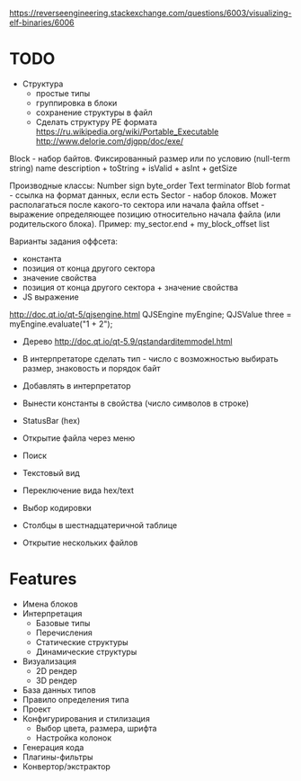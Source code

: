 https://reverseengineering.stackexchange.com/questions/6003/visualizing-elf-binaries/6006

# TODO

- Структура
    - простые типы
    - группировка в блоки
    - сохранение структуры в файл
    - Сделать структуру PE формата https://ru.wikipedia.org/wiki/Portable_Executable  http://www.delorie.com/djgpp/doc/exe/

Block - набор байтов. Фиксированный размер или по условию (null-term string)
    name
    description
    + toString
    + isValid
    + asInt
    + getSize

Производные классы:
Number
    sign
    byte_order
Text
    terminator
Blob
    format - ссылка на формат данных, если есть
Sector - набор блоков. Может располагаться после какого-то сектора или начала файла
    offset   - выражение определяющее позицию относительно начала файла (или родительского блока). Пример: my_sector.end + my_block_offset
    list<Block>

Варианты задания оффсета:
- константа
- позиция от конца другого сектора
- значение свойства
- позиция от конца другого сектора + значение свойства
- JS выражение

http://doc.qt.io/qt-5/qjsengine.html
QJSEngine myEngine;
QJSValue three = myEngine.evaluate("1 + 2");

- Дерево http://doc.qt.io/qt-5.9/qstandarditemmodel.html

- В интерпретаторе сделать тип - число с возможностью выбирать размер, знаковость и порядок байт
- Добавлять в интерпретатор


- Вынести константы в свойства (число символов в строке)
- StatusBar (hex)
- Открытие файла через меню
- Поиск
- Текстовый вид
- Переключение вида hex/text
- Выбор кодировки
- Столбцы в шестнадцатеричной таблице
- Открытие нескольких файлов

# Features

- Имена блоков
- Интерпретация
    - Базовые типы
    - Перечисления
    - Статические структуры
    - Динамические структуры
- Визуализация
    - 2D рендер
    - 3D рендер
- База данных типов
- Правило определения типа
- Проект
- Конфигурирования и стилизация
    - Выбор цвета, размера, шрифта
    - Настройка колонок
- Генерация кода
- Плагины-фильтры
- Конвертор/экстрактор
